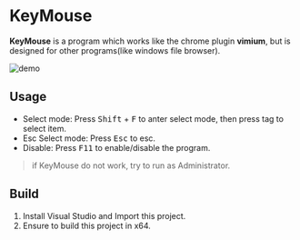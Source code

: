 # KeyMouse
**KeyMouse** is a program which works like the chrome plugin **vimium**, but is designed for other programs(like windows file browser).

![demo](https://i.imgur.com/YKKkuIu.gif)

## Usage

- Select mode: Press <kbd>Shift</kbd> + <kbd>F</kbd> to anter select mode, then press tag to select item.
- Esc Select mode: Press <kbd>Esc</kbd> to esc.
- Disable: Press <kbd>F11</kbd> to enable/disable the program.

> if KeyMouse do not work, try to run as Administrator.

## Build

1. Install Visual Studio and Import this project.
2. Ensure to build this project in x64.
